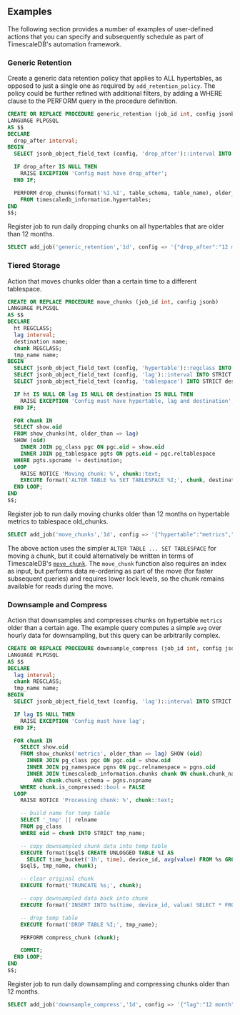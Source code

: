 ## Examples [](examples)

The following section provides a number of examples of user-defined actions
that you can specify and subsequently schedule as part of TimescaleDB's
automation framework.

### Generic Retention [](generic-retention)

Create a generic data retention policy that applies to ALL hypertables, as opposed
to just a single one as required by `add_retention_policy`.
The policy could be further refined with additional filters, by adding a WHERE
clause to the PERFORM query in the procedure definition.

```sql
CREATE OR REPLACE PROCEDURE generic_retention (job_id int, config jsonb)
LANGUAGE PLPGSQL
AS $$
DECLARE
  drop_after interval;
BEGIN
  SELECT jsonb_object_field_text (config, 'drop_after')::interval INTO STRICT drop_after;

  IF drop_after IS NULL THEN
    RAISE EXCEPTION 'Config must have drop_after';
  END IF;

  PERFORM drop_chunks(format('%I.%I', table_schema, table_name), older_than => drop_after)
    FROM timescaledb_information.hypertables;
END
$$;
```

Register job to run daily dropping chunks on all hypertables that are older
than 12 months.

```sql
SELECT add_job('generic_retention','1d', config => '{"drop_after":"12 month"}');
```

### Tiered Storage [](tiered-storage)

Action that moves chunks older than a certain time to a different tablespace.

```sql
CREATE OR REPLACE PROCEDURE move_chunks (job_id int, config jsonb)
LANGUAGE PLPGSQL
AS $$
DECLARE
  ht REGCLASS;
  lag interval;
  destination name;
  chunk REGCLASS;
  tmp_name name;
BEGIN
  SELECT jsonb_object_field_text (config, 'hypertable')::regclass INTO STRICT ht;
  SELECT jsonb_object_field_text (config, 'lag')::interval INTO STRICT lag;
  SELECT jsonb_object_field_text (config, 'tablespace') INTO STRICT destination;

  IF ht IS NULL OR lag IS NULL OR destination IS NULL THEN
    RAISE EXCEPTION 'Config must have hypertable, lag and destination';
  END IF;

  FOR chunk IN
  SELECT show.oid
  FROM show_chunks(ht, older_than => lag)
  SHOW (oid)
    INNER JOIN pg_class pgc ON pgc.oid = show.oid
    INNER JOIN pg_tablespace pgts ON pgts.oid = pgc.reltablespace
  WHERE pgts.spcname != destination;
  LOOP
    RAISE NOTICE 'Moving chunk: %', chunk::text;
    EXECUTE format('ALTER TABLE %s SET TABLESPACE %I;', chunk, destination);
  END LOOP;
END
$$;
```

Register job to run daily moving chunks older than 12 months on hypertable
metrics to tablespace old_chunks.

```sql
SELECT add_job('move_chunks','1d', config => '{"hypertable":"metrics","lag":"12 month","tablespace":"old_chunks"}');
```

The above action uses the simpler `ALTER TABLE ... SET TABLESPACE` for moving
a chunk, but it could alternatively be written in terms of TimescaleDB's
[`move_chunk`][api-move_chunk].  The `move_chunk` function also requires an
index as input, but performs data re-ordering as part of the move (for faster
subsequent queries) and requires lower lock levels, so the chunk remains available
for reads during the move.

### Downsample and Compress [](downsample-compress)

Action that downsamples and compresses chunks on hypertable `metrics`
older than a certain age. The example query computes a simple `avg` over
hourly data for downsampling, but this query can be arbitrarily complex.

```sql
CREATE OR REPLACE PROCEDURE downsample_compress (job_id int, config jsonb)
LANGUAGE PLPGSQL
AS $$
DECLARE
  lag interval;
  chunk REGCLASS;
  tmp_name name;
BEGIN
  SELECT jsonb_object_field_text (config, 'lag')::interval INTO STRICT lag;

  IF lag IS NULL THEN
    RAISE EXCEPTION 'Config must have lag';
  END IF;

  FOR chunk IN
    SELECT show.oid
    FROM show_chunks('metrics', older_than => lag) SHOW (oid)
      INNER JOIN pg_class pgc ON pgc.oid = show.oid
      INNER JOIN pg_namespace pgns ON pgc.relnamespace = pgns.oid
      INNER JOIN timescaledb_information.chunks chunk ON chunk.chunk_name = pgc.relname
        AND chunk.chunk_schema = pgns.nspname
    WHERE chunk.is_compressed::bool = FALSE
  LOOP
    RAISE NOTICE 'Processing chunk: %', chunk::text;

    -- build name for temp table
    SELECT '_tmp' || relname
    FROM pg_class
    WHERE oid = chunk INTO STRICT tmp_name;

    -- copy downsampled chunk data into temp table
    EXECUTE format($sql$ CREATE UNLOGGED TABLE %I AS
      SELECT time_bucket('1h', time), device_id, avg(value) FROM %s GROUP BY 1, 2;
    $sql$, tmp_name, chunk);

    -- clear original chunk
    EXECUTE format('TRUNCATE %s;', chunk);

    -- copy downsampled data back into chunk
    EXECUTE format('INSERT INTO %s(time, device_id, value) SELECT * FROM %I;', chunk, tmp_name);

    -- drop temp table
    EXECUTE format('DROP TABLE %I;', tmp_name);

    PERFORM compress_chunk (chunk);

    COMMIT;
  END LOOP;
END
$$;
```

Register job to run daily downsampling and compressing chunks older than
12 months.

```sql
SELECT add_job('downsample_compress','1d', config => '{"lag":"12 month"}');
```

[api-add_job]: /api/:currentVersion:/actions-and-automation/add_job
[api-alter_job]: /api/:currentVersion:/actions-and-automation/alter_job
[api-delete_job]: /api/:currentVersion:/actions-and-automation/delete_job
[api-run_job]: /api/:currentVersion:/actions-and-automation/run_job
[api-move_chunk]: /api/:currentVersion:/hypertable/move_chunk
[api-timescaledb_information-jobs]: /api/:currentVersion:/informational-views/timescaledb_information-jobs/
[postgres-call]: https://www.postgresql.org/docs/current/sql-call.html
[postgres-createfunction]: https://www.postgresql.org/docs/current/sql-createfunction.html
[postgres-createprocedure]: https://www.postgresql.org/docs/current/sql-createprocedure.html

